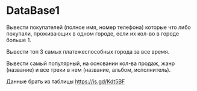 # DataBase1

Вывести покупателей (полное имя, номер телефона) которые что либо покупали, проживающих в одном городе, если их кол-во в городе больше 1.

Вывести топ 3 самых платежеспособных города за все время.

Вывести самый популярный, на основании кол-ва продаж, жанр (название) и все треки в нем (название, альбом, исполнитель).

Данные брать из таблицы https://is.gd/Kdt5BF
